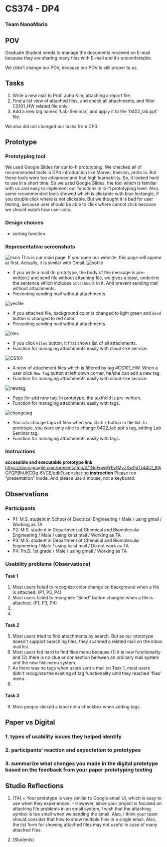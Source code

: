 # CS374 - DP4
### Team NanoMario

## POV
Graduate Student needs to manage the documents received on E-mail because they are sharing many files with E-mail and it’s uncomfortable.

We didn't change our POV, because our POV is still proper to us.

## Tasks
1. Write a new mail to Prof. Juho Kim, attaching a report file.
2. Find a list view of attached files, and check all attachments, and filter CS101_HW related file only.
3. Add a new tag named ‘Lab-Seminar’, and apply it to the ‘0402_lab.ppt’ file.

We also did not changed our tasks from DP3.

## Prototype
### Prototyping tool
We used Google Slides for our lo-fi prototyping. We checked all of recommended tools in DP4 introduction like Marvel, Invision, proto.io. But these tools were too advanced and had high learnability. So, it looked hard to use in a short time. So we used Google Slides, the tool which is familiar with us and easy to implement our functions in lo-fi prototyping level. Also, some recommended tools showed which is clickable with blue lectangle, if you double click where is not clickable. But we thought it is bad for user testing, because user should be able to click where cannot click because we should watch how user acts.

### Design choices
- sorting function


### Representative screenshots

![main](./main.jpg)
This is our main page. If you open our website, this page will appear at first. Actually, it is similar with Gmail. 
![nofile](./nofile.jpg)
* If you write a mail (In prototype, the body of the message is pre-written.) and send file without attaching file, we gives a toast, underline the sentence which includes `attachment` in it. And prevent sending mail without attachments.
* Preventing sending mail without attachments.

![yesfile](./yesfile.jpg)
* If you attached file, background color is changed to light green and `Send` button is changed to red color.
* Preventing sending mail without attachments.

![files](./files.jpg)
* If you click `Files` button, it first shows list of all attachments.
* Function for managing attachments easily with cloud-like service.

![CS101](./CS101.jpg)
* A view of attachment files which is filtered by tag #CS101_HW. When a user click `New Tag` button at left down corner, he/she can add a new tag.
* Function for managing attachments easily with cloud-like service.

![newtag](./newtag.jpg)
* Page for add new tag. In prototype, the textfield is pre-written.
* Function for managing attachments easily with tags.

![changetag](./changetag.jpg)
* You can change tags of files when you click `+` button in file list. In prototype, you were only able to change 0402_lab.ppt's tag, adding Lab Seminar tag. 
* Function for managing attachments easily with tags.

### Instructions
**accessible and executable prototype link**
https://docs.google.com/presentation/d/1NoFqw6YFvfMyzXwfhDT44Cf_9tkGPQPBhUKCOg-6VCE/edit?usp=sharing
**instruction**
Please run “presentation” mode. And please use a mouse, not a keyboard.

## Observations
### Participants
- P1: M.S. student in School of Electrical Engineering / Male / using gmail / Working as TA
- P2: M.S. student in Department of Chemical and Biomolecular Engineering / Male / using kaist mail / Working as TA
- P3: M.S. student in Department of Chemical and Biomolecular Engineering / Male / using kaist mail / Do not work as TA
- P4: Ph.D. 1st grade / Male / using gmail / Working as TA

### Usability problems (Observations)
#### Task 1
1. Most users failed to recognize color change on background when a file is attached. (P1, P3, P4)
2. Most users failed to recognize "Send" button changed when a file is attached. (P1, P3, P4)
3. 
4.

#### Task 2
5. Most users tried to find attachments by search. But as our prototype doesn't support searching files, they scanned a related mail on the inbox mail list.
6. Most users felt hard to find files menu because (1) it is new functionality and (2) there is no clue or connection between an ordinary mail system and the new file-menu system.
7. As there was no tags when users sent a mail on Task 1, most users didn't recoginze the existing of tag functionality until they reached 'files' menu.
8.

#### Task 3
9. Most people clicked a label not a checkbox when adding tags.


## Paper vs Digital
### 1. types of usability issues they helped identify

### 2. participants' reaction and expectation to prototypes

### 3. summarize what changes you made in the digital prototype based on the feedback from your paper prototyping testing


## Studio Reflections
1. (TA) + Your prototype is very similar to Google email UI, which is easy to use when they experienced. - However, since your project is focused on attaching file problems in an email system, I wish that the attaching symbol is too small when we sending the email. Also, I think your team should consider that how to show multiple files in a single email. Also, the list form for showing attached files may not useful in case of many attached files. 

2. (Students) 

